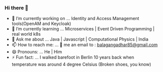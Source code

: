 ### Hi there 👋
- 🔭 I’m currently working on ... Identity and Access Management tools(OpenAM and Keycloak)
- 🌱 I’m currently learning ... Microservices | Event Driven Programming | real world k8s 
- 💬 Ask me about ... Java | Javascript | Computational Physics | India 
- 📫 How to reach me: ... 🔫 me an email to : balagangadhar85@gmail.com 
- 😄 Pronouns: ... He | Him 
- ⚡ Fun fact: ... I walked barefoot in Berlin 10 years back when temperature was around 4 degree Celsius (Broken shoes, you know)
<!--
**Balagangadhar/Balagangadhar** is a ✨ _special_ ✨ repository because its `README.md` (this file) appears on your GitHub profile.

Here are some ideas to get you started:

- 🔭 I’m currently working on ...
- 🌱 I’m currently learning ...
- 👯 I’m looking to collaborate on ...
- 🤔 I’m looking for help with ...
- 💬 Ask me about ...
- 📫 How to reach me: ...
- 😄 Pronouns: ...
- ⚡ Fun fact: ...
-->
